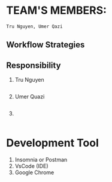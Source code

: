 # TEAM'S MEMBERS:

```
Tru Nguyen, Umer Qazi
```


## Workflow Strategies

## Responsibility

1. Tru Nguyen 
```
```

2. Umer Quazi
```
```

3. 
```
```

# Development Tool

1. Insomnia or Postman
2. VsCode (IDE)
3. Google Chrome
